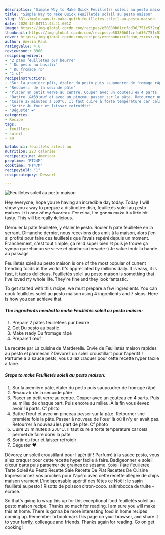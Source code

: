 ```yaml
---
description: "Simple Way to Make Quick Feuilletés soleil au pesto maison"
title: "Simple Way to Make Quick Feuilletés soleil au pesto maison"
slug: 331-simple-way-to-make-quick-feuilletes-soleil-au-pesto-maison
date: 2020-12-04T11:43:41.601Z
image: https://img-global.cpcdn.com/recipes/e50380b01ccfcd36/751x532cq70/feuilletes-soleil-au-pesto-maison-photo-principale-de-la-recette.jpg
thumbnail: https://img-global.cpcdn.com/recipes/e50380b01ccfcd36/751x532cq70/feuilletes-soleil-au-pesto-maison-photo-principale-de-la-recette.jpg
cover: https://img-global.cpcdn.com/recipes/e50380b01ccfcd36/751x532cq70/feuilletes-soleil-au-pesto-maison-photo-principale-de-la-recette.jpg
author: Amelia Paul
ratingvalue: 4.6
reviewcount: 8900
recipeingredient:
- "2 ptes feuilletes pur beurre"
- " Du pesto au basilic"
- " Du fromage rp"
- "1 uf"
recipeinstructions:
- "Sur la première pâte, étaler du pesto puis saupoudrer de fromage râpé"
- "Recouvrir de la seconde pâte"
- "Placer un petit verre au centre. Couper avec un couteau en 4 parts. Puis au milieu de chaque part. Puis encore au milieu. À la fin vous devez avoir 16 parts. Cf photo"
- "Battre l&#39;œuf et avec un pinceau passer sur la pâte. Retourner une première fois la pâte. Passer à nouveau de l&#39;œuf là où il n&#39;y en avait pas. Retourner à nouveau les part de pâte. Cf photo"
- "Cuire 25 minutes à 200°C. Il faut cuire à forte température car cela permet de faire dorer la pâte"
- "Sortir du four et laisser refroidir"
- "Déguster ❤️"
categories:
- Recipe
tags:
- feuillets
- soleil
- au

katakunci: feuillets soleil au 
nutrition: 223 calories
recipecuisine: American
preptime: "PT24M"
cooktime: "PT47M"
recipeyield: "1"
recipecategory: Dessert

---
```



![Feuilletés soleil au pesto maison](https://img-global.cpcdn.com/recipes/e50380b01ccfcd36/751x532cq70/feuilletes-soleil-au-pesto-maison-photo-principale-de-la-recette.jpg)

Hey everyone, hope you're having an incredible day today. Today, I will show you a way to prepare a distinctive dish, feuilletés soleil au pesto maison. It is one of my favorites. For mine, I'm gonna make it a little bit tasty. This will be really delicious.

Dérouler la pâte feuilletée, y étaler le pesto. Rouler la pâte feuilletée en la serrant. Dimanche dernier, nous recevions des amis à la maison, alors j&#39;en ai profité pour faire ces feuilletés que j&#39;avais repéré depuis un moment. Franchement, c&#39;est tout simple, ça rend super bien et puis je trouve ça sympa que chacun se serve et pioche sa torsade :) Je salue toute la bande au passage.

Feuilletés soleil au pesto maison is one of the most popular of current trending foods in the world. It's appreciated by millions daily. It is easy, it is fast, it tastes delicious. Feuilletés soleil au pesto maison is something that I've loved my whole life. They're fine and they look fantastic.


To get started with this recipe, we must prepare a few ingredients. You can cook feuilletés soleil au pesto maison using 4 ingredients and 7 steps. Here is how you can achieve that.

<!--inarticleads1-->

##### The ingredients needed to make Feuilletés soleil au pesto maison:

1. Prepare 2 pâtes feuilletées pur beurre
1. Get  Du pesto au basilic
1. Make ready  Du fromage râpé
1. Prepare 1 œuf


La recette par La cuisine de Marderelle. Envie de Feuilletés maison rapides au pesto et parmesan ? Dévorez un soleil croustillant pour l&#39;apéritif ! Parfumé à la sauce pesto, vous allez craquer pour cette recette hyper facile à faire. 

<!--inarticleads2-->

##### Steps to make Feuilletés soleil au pesto maison:

1. Sur la première pâte, étaler du pesto puis saupoudrer de fromage râpé
1. Recouvrir de la seconde pâte
1. Placer un petit verre au centre. Couper avec un couteau en 4 parts. Puis au milieu de chaque part. Puis encore au milieu. À la fin vous devez avoir 16 parts. Cf photo
1. Battre l&#39;œuf et avec un pinceau passer sur la pâte. Retourner une première fois la pâte. Passer à nouveau de l&#39;œuf là où il n&#39;y en avait pas. Retourner à nouveau les part de pâte. Cf photo
1. Cuire 25 minutes à 200°C. Il faut cuire à forte température car cela permet de faire dorer la pâte
1. Sortir du four et laisser refroidir
1. Déguster ❤️


Dévorez un soleil croustillant pour l&#39;apéritif ! Parfumé à la sauce pesto, vous allez craquer pour cette recette hyper facile à faire. Badigeonner le soleil d&#39;œuf battu puis parsemer de graines de sésame. Soleil Pâte Feuilletée Tarte Soleil Au Pesto Recette Sale Recette De Plat Recettes De Cuisine Impressionnez vos proches pour l&#39;apéro avec cette recette allégée de chips maison vraiment L&#39;indispensable apéritif des fêtes de Noël : le sapin feuilleté au pesto ! Risotto de poisson citron-coco. saltimbocca de truite - écrasé. 

So that's going to wrap this up for this exceptional food feuilletés soleil au pesto maison recipe. Thanks so much for reading. I am sure you will make this at home. There is gonna be more interesting food in home recipes coming up. Remember to bookmark this page on your browser, and share it to your family, colleague and friends. Thanks again for reading. Go on get cooking!
